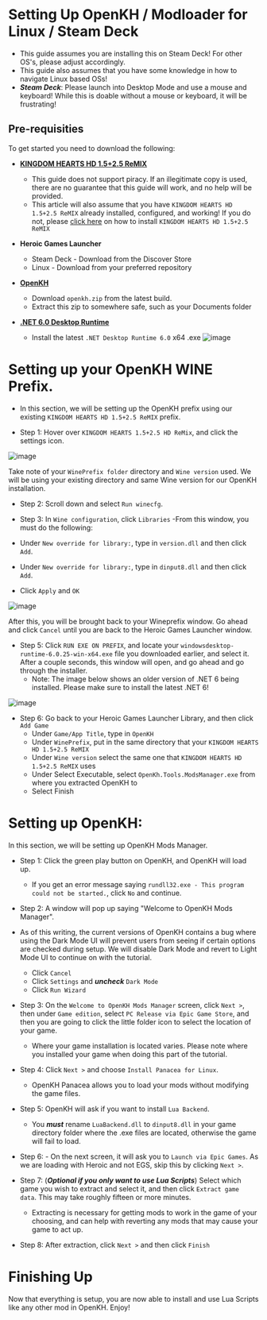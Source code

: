 # Setting Up OpenKH / Modloader for Linux / Steam Deck

 - This guide assumes you are installing this on Steam Deck! For other OS's, please adjust accordingly. 
 - This guide also assumes that you have some knowledge in how to navigate Linux based OSs!
 - ***Steam Deck***: Please launch into Desktop Mode and use a mouse and keyboard! While this is doable without a mouse or keyboard, it will be frustrating!

## Pre-requisities
To get started you need to download the following:

- [**KINGDOM HEARTS HD 1.5+2.5 ReMIX**](https://store.epicgames.com/en-US/p/kingdom-hearts-hd-1-5-2-5-remix)
    - This guide does not support piracy. If an illegitimate copy is used, there are no guarantee that this guide will work, and no help will be provided.
    - This article will also assume that you have `KINGDOM HEARTS HD 1.5+2.5 ReMIX` already installed, configured, and working! If you do not, please [click here](https://github.com/KHOmega/KH-PC-and-Linux-Setup/blob/main/vanilla-linux-setup.md#setting-up-your-kingdom-hearts-1525-hd-remix) on how to install `KINGDOM HEARTS HD 1.5+2.5 ReMIX`
- **Heroic Games Launcher**
   - Steam Deck - Download from the Discover Store
   - Linux - Download from your preferred repository

- [**OpenKH**](https://github.com/OpenKH/OpenKh/releases)
   - Download `openkh.zip` from the latest build.
   - Extract this zip to somewhere safe, such as your Documents folder

- [**.NET 6.0 Desktop Runtime**](https://dotnet.microsoft.com/en-us/download/dotnet/6.0)
   - Install the latest ``.NET Desktop Runtime 6.0`` x64 .exe
![image](https://github.com/KHOmega/KH-PC-and-Linux-Setup/assets/93887977/195bcbcc-1610-44eb-a368-4a628a2cb44b)

# Setting up your OpenKH WINE Prefix.

- In this section, we will be setting up the OpenKH prefix using our existing `KINGDOM HEARTS HD 1.5+2.5 ReMIX` prefix.

- Step 1: Hover over `KINGDOM HEARTS 1.5+2.5 HD ReMix`, and click the settings icon.

![image](https://github.com/KHOmega/KH-PC-and-Linux-Setup/assets/93887977/5432f9a1-0098-479b-924f-d1fa2c9ccf61)

Take note of your `WinePrefix folder` directory and `Wine version` used. We will be using your existing directory and same Wine version for our OpenKH installation.

- Step 2: Scroll down and select `Run winecfg`.

- Step 3: In `Wine configuration`, click `Libraries`
    -From this window, you must do the following:

- Under `New override for library:`, type in `version.dll` and then click `Add`.
- Under `New override for library:`, type in `dinput8.dll` and then click `Add`.
- Click `Apply` and `OK`

![image](https://github.com/KHOmega/KH-PC-and-Linux-Setup/assets/93887977/1bf96de7-0a27-4f6a-a2e3-08115301ee0c)

After this, you will be brought back to your Wineprefix window. Go ahead and click `Cancel` until you are back to the Heroic Games Launcher window.

- Step 5: Click `RUN EXE ON PREFIX`, and locate your `windowsdesktop-runtime-6.0.25-win-x64.exe` file you downloaded earlier, and select it. After a couple seconds, this window will open, and go ahead and go through the installer.
    - Note: The image below shows an older version of .NET 6 being installed. Please make sure to install the latest .NET 6!
      
![image](https://github.com/KHOmega/KH-SteamDeck-Setup/assets/93887977/7d04eda5-66aa-4322-8683-bddcdca33874)

 - Step 6: Go back to your Heroic Games Launcher Library, and then click `Add Game`
     - Under `Game/App Title`, type in `OpenKH`
     - Under `WinePrefix`, put in the same directory that your `KINGDOM HEARTS HD 1.5+2.5 ReMIX`
     - Under `Wine version` select the same one that `KINGDOM HEARTS HD 1.5+2.5 ReMIX` uses
     - Under Select Executable, select `OpenKh.Tools.ModsManager.exe` from where you extracted OpenKH to
     - Select Finish

# Setting up OpenKH:

In this section, we will be setting up OpenKH Mods Manager.

- Step 1: Click the green play button on OpenKH, and OpenKH will load up.
   - If you get an error message saying `rundll32.exe - This program could not be started.`, click `No` and continue.

- Step 2: A window will pop up saying "Welcome to OpenKH Mods Manager".
- As of this writing, the current versions of OpenKH contains a bug where using the Dark Mode UI will prevent users from seeing if certain options are checked during setup. We will disable Dark Mode and revert to Light Mode UI to continue on with the tutorial.
    - Click `Cancel`
    - Click `Settings` and ***uncheck*** `Dark Mode`
    - Click `Run Wizard`
  
- Step 3: On the `Welcome to OpenKH Mods Manager` screen, click `Next >`, then under `Game edition`, select `PC Release via Epic Game Store`, and then you are going to click the little folder icon to select the location of your game.
    - Where your game installation is located varies. Please note where you installed your game when doing this part of the tutorial.

- Step 4: Click `Next >` and choose `Install Panacea for Linux`.
   - OpenKH Panacea allows you to load your mods without modifying the game files.

- Step 5: OpenKH will ask if you want to install `Lua Backend`.
    -  You ***must*** rename `LuaBackend.dll` to `dinput8.dll` in your game directory folder where the .exe files are located, otherwise the game will fail to load. 

- Step 6: - On the next screen, it will ask you to `Launch via Epic Games`. As we are loading with Heroic and not EGS, skip this by clicking `Next >`.

- Step 7: (***Optional if you only want to use Lua Scripts***) Select which game you wish to extract and select it, and then click `Extract game data`. This may take roughly fifteen or more minutes.
   - Extracting is necessary for getting mods to work in the game of your choosing, and can help with reverting any mods that may cause your game to act up.

- Step 8: After extraction, click `Next >` and then click `Finish`

# Finishing Up

Now that everything is setup, you are now able to install and use Lua Scripts like any other mod in OpenKH. Enjoy!
